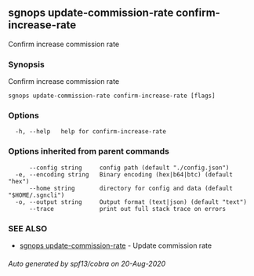 ## sgnops update-commission-rate confirm-increase-rate

Confirm increase commission rate

### Synopsis

Confirm increase commission rate

```
sgnops update-commission-rate confirm-increase-rate [flags]
```

### Options

```
  -h, --help   help for confirm-increase-rate
```

### Options inherited from parent commands

```
      --config string     config path (default "./config.json")
  -e, --encoding string   Binary encoding (hex|b64|btc) (default "hex")
      --home string       directory for config and data (default "$HOME/.sgncli")
  -o, --output string     Output format (text|json) (default "text")
      --trace             print out full stack trace on errors
```

### SEE ALSO

* [sgnops update-commission-rate](sgnops_update-commission-rate.md)	 - Update commission rate

###### Auto generated by spf13/cobra on 20-Aug-2020
